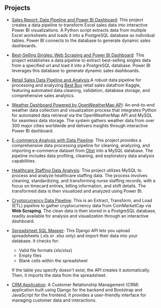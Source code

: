## Projects
- [Sales Report: Data Pipeline and Power BI Dashboard](https://github.com/johnfritzel/sales-pipeline-analysis): This project creates a data pipeline to transform Excel sales data into interactive Power BI visualizations. A Python script extracts data from multiple Excel worksheets and loads it into a PostgreSQL database as individual tables. Power BI connects to the database to generate dynamic sales dashboards.
  
- [Best-Selling Singles: Web Scraping and Power BI Dashboard](https://github.com/johnfritzel/best-selling-singles): This project establishes a data pipeline to extract best-selling singles data from a specified url and load it into a PostgreSQL database. Power BI leverages this database to generate dynamic sales dashboards.
  
- [Retail Sales Data Pipeline and Analysis](https://github.com/johnfritzel/retail-pipeline-analysis.git):A robust data pipeline for processing and analyzing [Best Buy](https://www.kaggle.com/datasets/staykoks/best-buy-sales) retail sales datafrom Kaggle, featuring automated data cleaning, validation, database storage, and comprehensive sales analytics.
  
- [Weather Dashboard Powered by OpenWeatherMap API](https://github.com/johnfritzel/weather-api-dashboard.git): An end-to-end weather data collection and visualization process that integrates Python for automated data retrieval via the OpenWeatherMap API and MySQL for seamless data storage. The system gathers weather data from over 300 major cities worldwide and delivers insights through interactive Power BI dashboard.
  
- [E-commerce Analysis with Data Pipeline](https://github.com/johnfritzel/ecommerce-pipeline-analysis.git): This project provides a comprehensive data processing pipeline for cleaning, analyzing, and importing e-commerce dataset from [Olist](https://www.kaggle.com/datasets/olistbr/brazilian-ecommerce/data) into a MySQL database. The pipeline includes data profiling, cleaning, and exploratory data analysis capabilities.
  
- [Healthcare Staffing Data Analysis](https://github.com/johnfritzel/staffing-management): This project utilizes MySQL to process and analyze healthcare staffing data. The process involves cleaning, standardizing, and transforming nurse staffing records, with a focus on timecard entries, billing information, and shift details. The transformed data is then visualized and analyzed using Power BI.

- [Cryptocurrency Data Pipeline](https://github.com/johnfritzel/crypto-etl): This is an Extract, Transform, and Load (ETL) pipeline to gather cryptocurrency data from CoinMarketCap via **Web Scraping**. The clean data is then stored in a PostgreSQL database, readily available for analysis and visualization through an interactive dashboard.

- [Spreadsheet SQL Mapper](https://github.com/johnfritzel/spreadsheet-sql-mapper): This Django API lets you upload spreadsheets (.xls or .xlsx only) and import their data into your database. It checks for:
  - Valid file formats (xls/xlsx)
  - Empty files
  - Blank cells within the spreadsheet
  <p>If the table you specify doesn't exist, the API creates it automatically. Then, it imports the data from the spreadsheet.</p>

- [CRM Application](https://github.com/johnfritzel/crm-application): A Customer Relationship Management (CRM) application built using Django for the backend and Bootstrap and JavaScript for the frontend. It provides a user-friendly interface for managing customer data and interactions.


